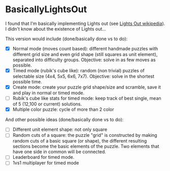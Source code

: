 # BasicallyLightsOut
I found that I'm basically implementing Lights out (see [Lights Out wikipedia](https://en.wikipedia.org/wiki/Lights_Out_(game))).
I didn't know about the existence of Lights out...

This version would include (done/basically done vs to do):
- [X] Normal mode (moves count based): different handmade puzzles with different grid size and even grid shape (still squares as unit element), separated into difficulty groups. Objective: solve in as few moves as possible.
- [X] Timed mode (rubik's cube like): random (non trivial) puzzles of selectable size (4x4, 5x5, 6x6, 7x7).  Objective: solve in the shortest possible time.
- [X] Create mode: create your puzzle grid shape/size and scramble, save it and play in normal or timed mode.
- [ ] Rubik's cube like stats for timed mode: keep track of best single, mean of 5 (12,100 or current) solutions.
- [X] Multiple color puzzle: cycle of more than 2 color

And other possible ideas (done/basically done vs to do):
- [ ] Different unit element shape: not only square
- [ ] Random cuts of a square: the puzzle "grid" is constructed by making random cuts of a basic square (or shape), the different resulting sections become the basic elements of the puzzle. Two elements that have one side in common will be connected.
- [ ] Leaderboard for timed mode.
- [ ] 1vs1 multiplayer for timed mode
